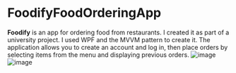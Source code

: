 # FoodifyFoodOrderingApp
**Foodify** is an app for ordering food from restaurants. I created it as part of a university project. I used WPF and the MVVM pattern to create it. The application allows you to create an account and log in, then place orders by selecting items from the menu and displaying previous orders.
![image](https://user-images.githubusercontent.com/65051521/233984201-bdd1f45c-1281-4bd4-8f8c-3847c7c6b7a1.png)
![image](https://user-images.githubusercontent.com/65051521/233984262-af9c73c3-9945-4269-b6d0-0cf6453b742e.png)
